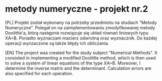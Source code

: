 # metody numeryczne - projekt nr.2
[PL] Projekt został wykonany na potrzeby przedmiotu na studiach "Metody Numeryczne". Polegał on na zaimplementowaniu zmodyfikowanej metody Doolittle'a, którą następnie rozwiązuje się układ równań liniowych typu XA=B. Ponadto wyznaczam macierz odwrotną oraz wyznacznik. Do każdej operacji wynzaczone są także błędy ich obliczania. 

[EN] The project was created for the study subject "Numerical Methods". It consisted in implementing a modified Doolittle method, which is then used to solve a system of linear equations of the type XA=B. Moreover, I determine the inverse matrix and the determinant. Calculation errors are also specified for each operation.
